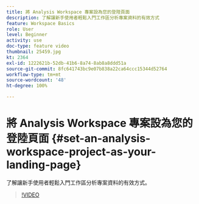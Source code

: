 ```yaml
---
title: 將 Analysis Workspace 專案設為您的登陸頁面
description: 了解讓新手使用者輕鬆入門工作區分析專案資料的有效方式
feature: Workspace Basics
role: User
level: Beginner
activity: use
doc-type: feature video
thumbnail: 25459.jpg
kt: 2364
exl-id: 1222621b-52db-41b6-8a74-8ab8a8ddd51a
source-git-commit: 8fc641743bc9e07b838a22ca64ccc15344d52764
workflow-type: tm+mt
source-wordcount: '48'
ht-degree: 100%

---
```


# 將 Analysis Workspace 專案設為您的登陸頁面 {#set-an-analysis-workspace-project-as-your-landing-page}

了解讓新手使用者輕鬆入門工作區分析專案資料的有效方式。

>[!VIDEO](https://video.tv.adobe.com/v/25459/?quality=12&learn=on)
